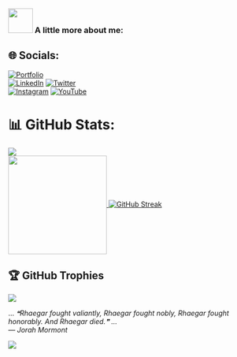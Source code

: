 ### <img src="https://media.giphy.com/media/VgCDAzcKvsR6OM0uWg/giphy.gif" width="50"> A little more about me:

<!-- ```dart
var person = {
  name: "Asmit",
  bio: "Pre-final year computer science student with a passion for app development, 
        I am particularly interested in using AI, competitive programming, 
        and app development to solve real-world problems and stay up-to-date 
        with emerging technologies."
  inGameName: ["Amvn", "Brood"],
  hobbies: ["Star-gazing", "Observing People", "Cinephile", "Competitive Programming"],
}
``` -->
## 🌐 Socials:
[![Portfolio](https://img.shields.io/badge/Portfolio-%23000000.svg?style=for-the-badge&logo=firefox&logoColor=#FF7139)](https://asmy8h-c77eb.web.app) <br>
[![LinkedIn](https://img.shields.io/badge/linkedin-%230077B5.svg?style=for-the-badge&logo=linkedin&logoColor=white)](https://www.linkedin.com/in/asmy8h/) 
[![Twitter](https://img.shields.io/badge/Twitter-%231DA1F2.svg?style=for-the-badge&logo=Twitter&logoColor=white)](https://x.com/azmy8h) <br>
[![Instagram](https://img.shields.io/badge/Instagram-%23E4405F.svg?style=for-the-badge&logo=Instagram&logoColor=white)](https://www.instagram.com/asmy8h/) 
[![YouTube](https://img.shields.io/badge/YouTube-%23FF0000.svg?style=for-the-badge&logo=YouTube&logoColor=white)](https://www.youtube.com/channel/UCONdVtZ-_QG4cYndN4Ztf-g) <br> 

# 📊 GitHub Stats:
![](http://github-profile-summary-cards.vercel.app/api/cards/profile-details?username=asmitranjansinha&theme=radical)<br/>
<a href="https://github.com/bloedboemmel">
  <img align="center" src="https://letstrys-bloedboemmel.vercel.app/api/top-langs/?username=asmitranjansinha&theme=radical"  height="200"/>
</a>
<a href="https://git.io/streak-stats"><img src="https://streak-stats.demolab.com?user=asmitranjansinha&theme=radical&card_width=395&hide_total_contributions=true" alt="GitHub Streak" /></a>

## 🏆 GitHub Trophies
![](https://github-profile-trophy.vercel.app/?username=asmitranjansinha&theme=radical&no-frame=false&no-bg=true&margin-w=4)

... <!--STARTS_HERE_QUOTE_README-->
<i>❝Rhaegar fought valiantly, Rhaegar fought nobly, Rhaegar fought honorably. And Rhaegar died.❞ ... <br> — Jorah Mormont</i>
<!--ENDS_HERE_QUOTE_README-->

![](https://komarev.com/ghpvc/?username=asmitranjansinha&color=red)

<!-- Proudly created with GPRM ( https://gprm.itsvg.in ) -->
